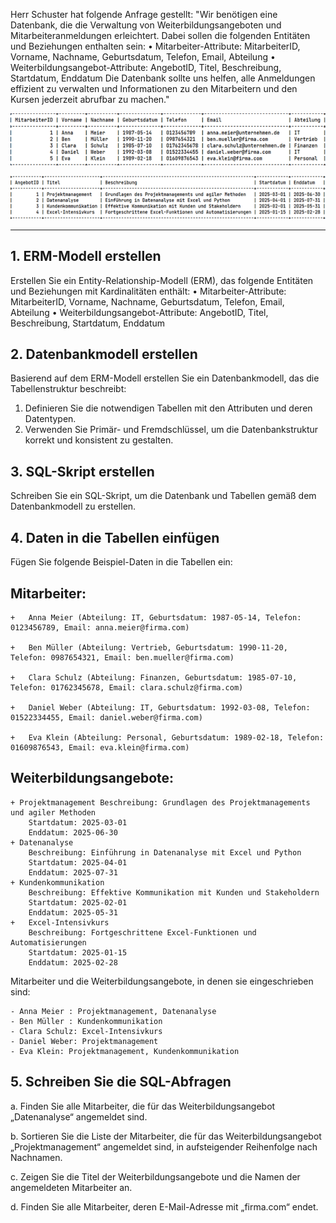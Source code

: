 Herr Schuster hat folgende Anfrage gestellt:
"Wir benötigen eine Datenbank, die die Verwaltung von Weiterbildungsangeboten und Mitarbeiteranmeldungen erleichtert. Dabei sollen die folgenden Entitäten und Beziehungen enthalten sein:
•	Mitarbeiter-Attribute: MitarbeiterID, Vorname, Nachname, Geburtsdatum, Telefon, Email, Abteilung
•	Weiterbildungsangebot-Attribute: AngebotID, Titel, Beschreibung, Startdatum, Enddatum
Die Datenbank sollte uns helfen, alle Anmeldungen effizient zu verwalten und Informationen zu den Mitarbeitern und den Kursen jederzeit abrufbar zu machen."   

![alt text](bild-1.png)

![alt text](bild-2.png)

________________________________________
## 1. ERM-Modell erstellen
Erstellen Sie ein Entity-Relationship-Modell (ERM), das folgende Entitäten und Beziehungen mit Kardinalitäten enthält:
•	Mitarbeiter-Attribute: MitarbeiterID, Vorname, Nachname, Geburtsdatum, Telefon, Email, Abteilung
•	Weiterbildungsangebot-Attribute: AngebotID, Titel, Beschreibung, Startdatum, Enddatum
## 2. Datenbankmodell erstellen
Basierend auf dem ERM-Modell erstellen Sie ein Datenbankmodell, das die Tabellenstruktur beschreibt:
1.	Definieren Sie die notwendigen Tabellen mit den Attributen und deren Datentypen.
2.	Verwenden Sie Primär- und Fremdschlüssel, um die Datenbankstruktur korrekt und konsistent zu gestalten.

## 3. SQL-Skript erstellen 

Schreiben Sie ein SQL-Skript, um die Datenbank und Tabellen gemäß dem Datenbankmodell zu erstellen.

## 4. Daten in die Tabellen einfügen

Fügen Sie folgende Beispiel-Daten in die Tabellen ein:

## Mitarbeiter:

    +   Anna Meier (Abteilung: IT, Geburtsdatum: 1987-05-14, Telefon: 0123456789, Email: anna.meier@firma.com)
    
    +   Ben Müller (Abteilung: Vertrieb, Geburtsdatum: 1990-11-20, Telefon: 0987654321, Email: ben.mueller@firma.com)

    +   Clara Schulz (Abteilung: Finanzen, Geburtsdatum: 1985-07-10, Telefon: 01762345678, Email: clara.schulz@firma.com)

    +   Daniel Weber (Abteilung: IT, Geburtsdatum: 1992-03-08, Telefon: 01522334455, Email: daniel.weber@firma.com)

    +   Eva Klein (Abteilung: Personal, Geburtsdatum: 1989-02-18, Telefon: 01609876543, Email: eva.klein@firma.com)

## Weiterbildungsangebote:

    + Projektmanagement Beschreibung: Grundlagen des Projektmanagements und agiler Methoden
    	Startdatum: 2025-03-01
    	Enddatum: 2025-06-30
    + Datenanalyse
        Beschreibung: Einführung in Datenanalyse mit Excel und Python
        Startdatum: 2025-04-01
        Enddatum: 2025-07-31
    + Kundenkommunikation
        Beschreibung: Effektive Kommunikation mit Kunden und Stakeholdern
        Startdatum: 2025-02-01
        Enddatum: 2025-05-31
    +   Excel-Intensivkurs
        Beschreibung: Fortgeschrittene Excel-Funktionen und Automatisierungen
        Startdatum: 2025-01-15
        Enddatum: 2025-02-28

Mitarbeiter und die Weiterbildungsangebote, in denen sie eingeschrieben sind:

    - Anna Meier : Projektmanagement, Datenanalyse
    - Ben Müller : Kundenkommunikation
    - Clara Schulz: Excel-Intensivkurs
    - Daniel Weber: Projektmanagement
    - Eva Klein: Projektmanagement, Kundenkommunikation

## 5. Schreiben Sie die SQL-Abfragen

a. Finden Sie alle Mitarbeiter, die für das Weiterbildungsangebot „Datenanalyse“ angemeldet sind.

b. Sortieren Sie die Liste der Mitarbeiter, die für das Weiterbildungsangebot „Projektmanagement“ angemeldet sind, in aufsteigender Reihenfolge nach Nachnamen.

c. Zeigen Sie die Titel der Weiterbildungsangebote und die Namen der angemeldeten Mitarbeiter an.

d. Finden Sie alle Mitarbeiter, deren E-Mail-Adresse mit „firma.com“ endet.
